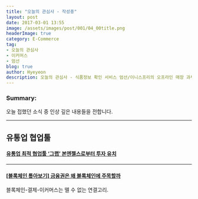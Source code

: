 ```yaml
---
title: "오늘의 관심사 - 작성중"
layout: post
date: 2017-03-01 13:55
image: /assets/images/post/001/04_00title.png
headerImage: true
category: E-Commerce
tag:
- 오늘의 관심사
- 이커머스
- 엄선
blog: true
author: Hyeyeon
description: 오늘의 관심사 - 식품정보 확인 서비스 엄선/이니스프리의 오프라인 매장 과부하
---
```


### Summary:

오늘 접했던 소식 중 인상 깊은 내용들을 전합니다.

---


## 유통업 협업툴

#### [유통업 최적 협업툴 ‘그랩’ 본엔젤스로부터 투자 유치](http://www.venturesquare.net/744011)

---

#### [[블록체인 톺아보기] 금융권은 왜 블록체인에 주목할까](http://www.bloter.net/archives/272715)

블록체인-결제-이커머스는 뗄 수 없는 연결고리.
